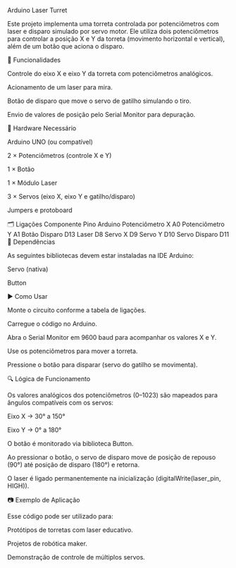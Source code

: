 Arduino Laser Turret

Este projeto implementa uma torreta controlada por potenciômetros com laser e disparo simulado por servo motor.
Ele utiliza dois potenciômetros para controlar a posição X e Y da torreta (movimento horizontal e vertical), além de um botão que aciona o disparo.

📌 Funcionalidades

Controle do eixo X e eixo Y da torreta com potenciômetros analógicos.

Acionamento de um laser para mira.

Botão de disparo que move o servo de gatilho simulando o tiro.

Envio de valores de posição pelo Serial Monitor para depuração.

🔧 Hardware Necessário

Arduino UNO (ou compatível)

2 × Potenciômetros (controle X e Y)

1 × Botão

1 × Módulo Laser

3 × Servos (eixo X, eixo Y e gatilho/disparo)

Jumpers e protoboard

🗂️ Ligações
Componente	Pino Arduino
Potenciômetro X	A0
Potenciômetro Y	A1
Botão Disparo	D13
Laser	D8
Servo X	D9
Servo Y	D10
Servo Disparo	D11
📜 Dependências

As seguintes bibliotecas devem estar instaladas na IDE Arduino:

Servo
 (nativa)

Button

▶️ Como Usar

Monte o circuito conforme a tabela de ligações.

Carregue o código no Arduino.

Abra o Serial Monitor em 9600 baud para acompanhar os valores X e Y.

Use os potenciômetros para mover a torreta.

Pressione o botão para disparar (servo do gatilho se movimenta).

🔍 Lógica de Funcionamento

Os valores analógicos dos potenciômetros (0–1023) são mapeados para ângulos compatíveis com os servos:

Eixo X → 30° a 150°

Eixo Y → 0° a 180°

O botão é monitorado via biblioteca Button.

Ao pressionar o botão, o servo de disparo move de posição de repouso (90°) até posição de disparo (180°) e retorna.

O laser é ligado permanentemente na inicialização (digitalWrite(laser_pin, HIGH)).

📷 Exemplo de Aplicação

Esse código pode ser utilizado para:

Protótipos de torretas com laser educativo.

Projetos de robótica maker.

Demonstração de controle de múltiplos servos.